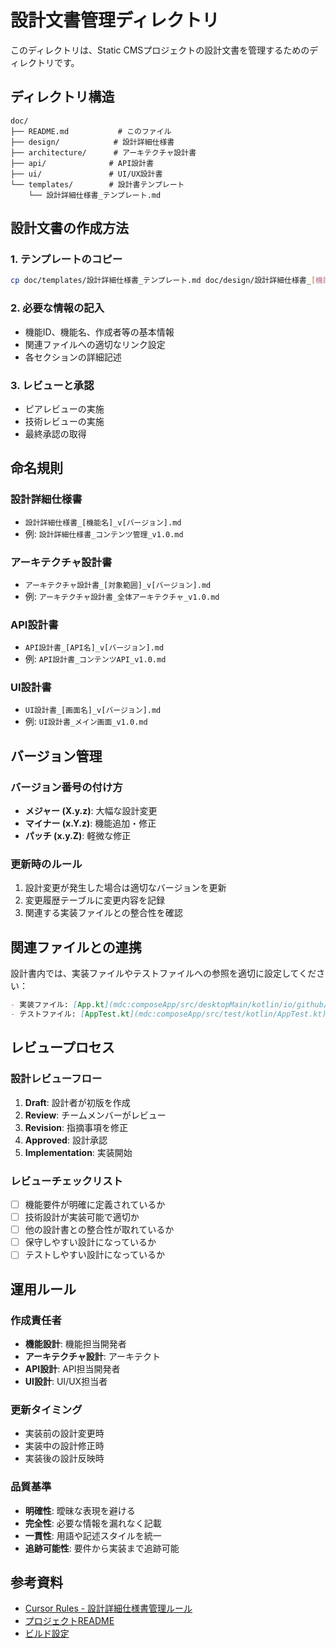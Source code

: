 # 設計文書管理ディレクトリ

このディレクトリは、Static CMSプロジェクトの設計文書を管理するためのディレクトリです。

## ディレクトリ構造

```
doc/
├── README.md           # このファイル
├── design/            # 設計詳細仕様書
├── architecture/      # アーキテクチャ設計書
├── api/              # API設計書
├── ui/               # UI/UX設計書
└── templates/        # 設計書テンプレート
    └── 設計詳細仕様書_テンプレート.md
```

## 設計文書の作成方法

### 1. テンプレートのコピー
```bash
cp doc/templates/設計詳細仕様書_テンプレート.md doc/design/設計詳細仕様書_[機能名]_v1.0.md
```

### 2. 必要な情報の記入
- 機能ID、機能名、作成者等の基本情報
- 関連ファイルへの適切なリンク設定
- 各セクションの詳細記述

### 3. レビューと承認
- ピアレビューの実施
- 技術レビューの実施
- 最終承認の取得

## 命名規則

### 設計詳細仕様書
- `設計詳細仕様書_[機能名]_v[バージョン].md`
- 例: `設計詳細仕様書_コンテンツ管理_v1.0.md`

### アーキテクチャ設計書
- `アーキテクチャ設計書_[対象範囲]_v[バージョン].md`
- 例: `アーキテクチャ設計書_全体アーキテクチャ_v1.0.md`

### API設計書
- `API設計書_[API名]_v[バージョン].md`
- 例: `API設計書_コンテンツAPI_v1.0.md`

### UI設計書
- `UI設計書_[画面名]_v[バージョン].md`
- 例: `UI設計書_メイン画面_v1.0.md`

## バージョン管理

### バージョン番号の付け方
- **メジャー (X.y.z)**: 大幅な設計変更
- **マイナー (x.Y.z)**: 機能追加・修正
- **パッチ (x.y.Z)**: 軽微な修正

### 更新時のルール
1. 設計変更が発生した場合は適切なバージョンを更新
2. 変更履歴テーブルに変更内容を記録
3. 関連する実装ファイルとの整合性を確認

## 関連ファイルとの連携

設計書内では、実装ファイルやテストファイルへの参照を適切に設定してください：

```markdown
- 実装ファイル: [App.kt](mdc:composeApp/src/desktopMain/kotlin/io/github/kouheisatou/static_cms/App.kt)
- テストファイル: [AppTest.kt](mdc:composeApp/src/test/kotlin/AppTest.kt)
```

## レビュープロセス

### 設計レビューフロー
1. **Draft**: 設計者が初版を作成
2. **Review**: チームメンバーがレビュー
3. **Revision**: 指摘事項を修正
4. **Approved**: 設計承認
5. **Implementation**: 実装開始

### レビューチェックリスト
- [ ] 機能要件が明確に定義されているか
- [ ] 技術設計が実装可能で適切か
- [ ] 他の設計書との整合性が取れているか
- [ ] 保守しやすい設計になっているか
- [ ] テストしやすい設計になっているか

## 運用ルール

### 作成責任者
- **機能設計**: 機能担当開発者
- **アーキテクチャ設計**: アーキテクト
- **API設計**: API担当開発者
- **UI設計**: UI/UX担当者

### 更新タイミング
- 実装前の設計変更時
- 実装中の設計修正時
- 実装後の設計反映時

### 品質基準
- **明確性**: 曖昧な表現を避ける
- **完全性**: 必要な情報を漏れなく記載
- **一貫性**: 用語や記述スタイルを統一
- **追跡可能性**: 要件から実装まで追跡可能

## 参考資料

- [Cursor Rules - 設計詳細仕様書管理ルール](mdc:.cursor/rules/design-documentation.mdc)
- [プロジェクトREADME](mdc:README.md)
- [ビルド設定](mdc:composeApp/build.gradle.kts) 